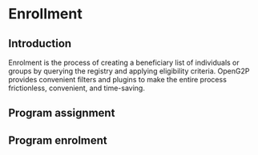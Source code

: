 # Enrollment

## Introduction

Enrolment is the process of creating a beneficiary list of individuals or groups by querying the registry and applying eligibility criteria. OpenG2P provides convenient filters and plugins to make the entire process frictionless, convenient, and time-saving.&#x20;

## Program assignment

## Program enrolment
